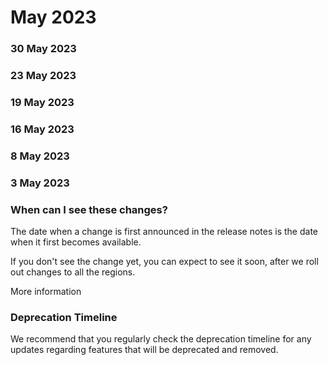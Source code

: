 ﻿# May 2023


### 30 May 2023




### 23 May 2023




### 19 May 2023




### 16 May 2023




### 8 May 2023




### 3 May 2023




### When can I see these changes?

The date when a change is first announced in the release notes is the date when it first becomes available.

If you don't see the change yet, you can expect to see it soon, after we roll out changes to all the regions.

More information


### Deprecation Timeline

We recommend that you regularly check the deprecation timeline for any updates regarding features that will be deprecated and removed.


